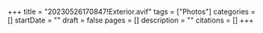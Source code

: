 +++
title = "20230526170847!Exterior.avif"
tags = ["Photos"]
categories = []
startDate = ""
draft = false
pages = []
description = ""
citations = []
+++
